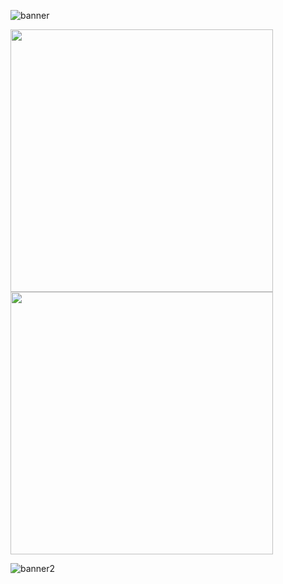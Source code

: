 ![banner](https://user-images.githubusercontent.com/56250943/133928690-f612f59d-dfee-4619-a441-8ff7ffc4dd0c.png)

 
<div> 
<img width="420" src="https://github-readme-stats.vercel.app/api?username=alphajames&theme=tokyonight&show_icons=true&hide_border=true&count_private=true"/>
<img width="420" src="https://github-readme-streak-stats.herokuapp.com/?user=alphajames&theme=vue-dark&hide_border=tru" /> 
 </div>

![banner2](https://user-images.githubusercontent.com/56250943/133988183-c2450a78-1994-4b0b-967a-833edc4b385a.png)


<!---
alphajames/alphajames is a ✨ special ✨ repository because its `README.md` (this file) appears on your GitHub profile.
You can click the Preview link to take a look at your changes.
--->
